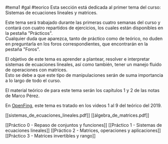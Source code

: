 #tema1 #gal #teorico
Esta sección está dedicada al primer tema del curso: Sistemas de ecuaciones lineales y matrices.

Este tema será trabajado durante las primeras cuatro semanas del curso y contará con cuatro repartidos de ejercicios, los cuales están disponibles en la pestaña "Prácticos".  
Cualquier duda que aparezca, tanto de práctico como de teórico, no duden en preguntarla en los foros correspondientes, que encontrarán en la pestaña "Foros".  

El objetivo de este tema es aprender a plantear, resolver e interpretar sistemas de ecuaciones lineales, así como también, tener un manejo fluido de operaciones con matrices.  
Esto se debe a que este tipo de manipulaciones serán de suma importancia a lo largo de todo el curso.  

El material teórico de para este tema serán los capítulos 1 y 2 de las notas de Marco Pérez.

En [OpenFing](https://open.fing.edu.uy/courses/gal119/), este tema es tratado en los videos 1 al 9 del teórico del 2019.

[[sistemas_de_ecuaciones_lineales.pdf]]
[[álgebra_de_matrices.pdf]]

[[Práctico 0 - Repaso de conjuntos y funciones]]
[[Práctico 1 - Sistemas de ecuaciones lineales]]
[[Práctico 2 - Matrices, operaciones y aplicaciones]]
[[Práctico 3 - Matrices invertibles y rango]]
